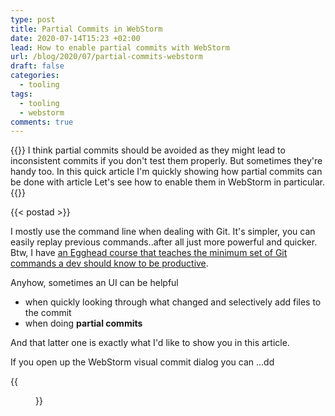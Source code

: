 ```yaml
---
type: post
title: Partial Commits in WebStorm
date: 2020-07-14T15:23 +02:00
lead: How to enable partial commits with WebStorm
url: /blog/2020/07/partial-commits-webstorm
draft: false
categories:
  - tooling
tags:
  - tooling
  - webstorm
comments: true
---
```

{{<intro>}}
  I think partial commits should be avoided as they might lead to inconsistent commits if you don't test them properly. But sometimes they're handy too. In this quick article I'm quickly showing how partial commits can be done with article Let's see how to enable them in WebStorm in particular. 
{{</intro>}}

<!--more-->

{{< postad >}}

I mostly use the command line when dealing with Git. It's simpler, you can easily replay previous commands..after all just more powerful and quicker. Btw, I have [an Egghead course that teaches the minimum set of Git commands a dev should know to be productive](https://egghead.io/courses/productive-git-for-developers).

Anyhow, sometimes an UI can be helpful

- when quickly looking through what changed and selectively add files to the commit
- when doing **partial commits**

And that latter one is exactly what I'd like to show you in this article.

If you open up the WebStorm visual commit dialog you can ...dd

{{<figure url="/blog/assets/img/webstorm-git-no-partialcommit.png" size="full">}}

